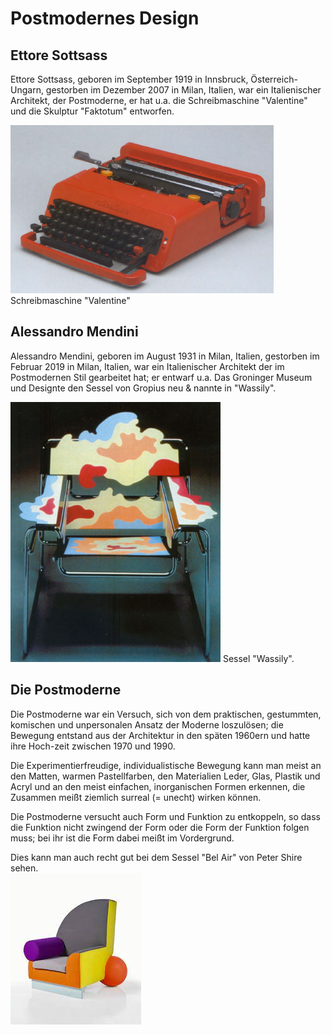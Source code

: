 # Postmodernes Design 
<!--markdownlint-disable-file-->
## Ettore Sottsass

Ettore Sottsass, geboren im September 1919 in Innsbruck, Österreich-Ungarn, gestorben im Dezember 2007 in Milan, Italien, war ein Italienischer Architekt, der Postmoderne, er hat u.a. die Schreibmaschine "Valentine" und die Skulptur "Faktotum" entworfen. 

![FEHLER](./img/Valentine.png) 
Schreibmaschine "Valentine"

## Alessandro Mendini

Alessandro Mendini, geboren im August 1931 in Milan, Italien, gestorben im Februar 2019 in Milan, Italien, war ein Italienischer Architekt der im Postmodernen Stil gearbeitet hat; er entwarf u.a. Das Groninger Museum und Designte den Sessel von Gropius neu & nannte in "Wassily". 

![FEHLER](./img/Chair.png)
Sessel "Wassily". 

## Die Postmoderne

Die Postmoderne war ein Versuch, sich von dem praktischen, gestummten, komischen und unpersonalen Ansatz der Moderne loszulösen; 
die Bewegung entstand aus der Architektur in den späten 1960ern und hatte ihre Hoch-zeit zwischen 1970 und 1990. 

Die Experimentierfreudige, individualistische Bewegung kann man meist an den Matten, warmen Pastellfarben, den Materialien Leder, Glas, Plastik und Acryl und an den meist einfachen, inorganischen Formen erkennen, die Zusammen meißt ziemlich surreal (= unecht) wirken können.

Die Postmoderne versucht auch Form und Funktion zu entkoppeln, so dass die Funktion nicht zwingend der Form oder die Form der Funktion folgen muss; bei ihr ist die Form dabei meißt im Vordergrund. 

Dies kann man auch recht gut bei dem Sessel "Bel Air" von Peter Shire sehen.  
![FEHLER](./img/pm_chair.jpeg) 


